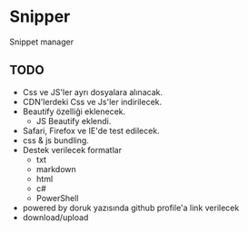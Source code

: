 # Snipper
Snippet manager

## TODO
* Css ve JS'ler ayrı dosyalara alınacak.
* CDN'lerdeki Css ve Js'ler indirilecek.
* Beautify özelliği eklenecek.
  * JS Beautify eklendi.
* Safari, Firefox ve IE'de test edilecek.
* css & js bundling.
* Destek verilecek formatlar
  * txt
  * markdown
  * html
  * c#
  * PowerShell
* powered by doruk yazısında github profile'a link verilecek
* download/upload
